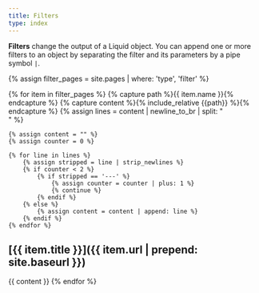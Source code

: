 ```yaml
---
title: Filters
type: index
---
```


**Filters** change the output of a Liquid object. You can append one or more filters to an object by separating the filter and its parameters by a pipe symbol `|`.

{% assign filter_pages = site.pages | where: 'type', 'filter' %}

{% for item in filter_pages %}
    {% capture path %}{{ item.name }}{% endcapture %}
    {% capture content %}{% include_relative {{path}} %}{% endcapture %}
    {% assign lines = content | newline_to_br | split: "<br />" %}

    {% assign content = "" %}
    {% assign counter = 0 %}

    {% for line in lines %}
        {% assign stripped = line | strip_newlines %}
        {% if counter < 2 %}
            {% if stripped == '---' %}
                {% assign counter = counter | plus: 1 %}
                {% continue %}
            {% endif %}
        {% else %}
            {% assign content = content | append: line %}
        {% endif %}
    {% endfor %}

## [{{ item.title }}]({{ item.url | prepend: site.baseurl }})

{{ content }}
{% endfor %}

